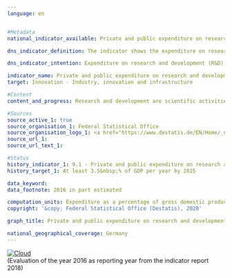 ```yaml
---                   
language: en                   


#Metadata                   
national_indicator_available: Private and public expenditure on research and development                   

dns_indicator_definition: The indicator shows the expenditure on research and development by businesses, general government and institutions of higher education in relation to gross domestic product (GDP).<sub> Text from the Indicator Report 2018</sub>                   

dns_indicator_intention: Expenditure on research and development (R&D) is an important, although not the only determinant of an economy’s rate of innovation. The higher the expenditure, the higher the probability of more dynamic gains in productivity, the stronger economic growth and the more competitiveness is improved. The Federal Government has therefore set itself the goal of ensuring that expenditure on research and development increases to at least an annual 3.5&nbsp;% 1 of gross domestic product by 2025.<sub> Text from the Indicator Report 2018</sub>                   

indicator_name: Private and public expenditure on research and development                   
target: Innovation - Industry, innovation and infrastructure                   

#Content                    
content_and_progress: Research and development are scientific activities and are defined as creative and systematic work to expand the level of knowledge – including knowledge of humankind, culture and society – and the development of new applications based on the existing knowledge. The main criterion applied to differentiate between R&D and related activities is whether the activity involves an appreciable element of newness or further development.<br><br>The share of research and development expenditure in the gross domestic product (GDP) is determined annually by the Federal Statistical Office. Overall expenditure on research and development comprises expenditure by general government (including non-profit private research institutions), institutions of higher education, and businesses. The surveys and calculations adhere to the recommended methodologies of the Frascati Manual of the OECD on statistics about research and development, which also enable international comparisons.<br><br>Overall R&D expenditure in Germany in 2016 amounted to 92.2 billion euros, equivalent to 2.9&nbsp;% of GDP. Since 2000, the proportion in Germany has increased by about 0.5 percentage points. In the 1990s it initially fell, dropping to its lowest point in 1994/95 and not surpassing the 1991 level again until 2002. The original goal envisaged for 2010 – a share of 3&nbsp;% of R&D expenditure in GDP – was at no point reached. Following a change in the target, the 2016 indicator was 0.6 percentage points below the annual target of 3.5&nbsp;% of GDP by 2025. If the development of the last five years continues, it can be assumed that the target value will not be reached.<br><br>In international comparison, Germany is ahead of the USA with 2.7&nbsp;% (2016) and the EU-28 region with just 2.0&nbsp;%. On the other hand, some countries as for example Sweden (3.3&nbsp;%) or Japan (3.1&nbsp;%) are considerably ahead of Germany.<br><br>In 2016, businesses accounted for the by far largest share of R&D expenditure in Germany at around 68&nbsp;%, with 18&nbsp;% spent by institutions of higher education and a further 14&nbsp;% by both public and private non-profit research institutions. Staff employed in R&D comprised around 658,000 full-time equivalents, a figure that includes only the share of their working hours actually spent on R&D work. Some 63&nbsp;% of the staff work in businesses, 21&nbsp;% in institutions of higher education and 16&nbsp;% in public and private non-profit research institutions.<sub> Text from the Indicator Report 2018</sub>                   

#Sources
source_active_1: true                           
source_organisation_1: Federal Statistical Office                           
source_organisation_logo_1: <a href="https://www.destatis.de/EN/Home/_node.html"><img src="https://g205sdgs.github.io/sdg-indicators/public/logosEn/destatis.png" alt="Logo Destatis" title="Click here to visit the homepage of the organization" /></a>                           
source_url_1:                            
source_url_text_1:                            

#Status                   
history_indicator_1: 9.1 - Private and public expenditure on research and development                   
history_target_1: At least 3.5&nbsp;% of GDP per year by 2025

data_keyword:                    
data_footnote: 2016 in part estimated                   

computation_units: Expenditure as a percentage of gross domestic product                   
copyright: '&copy; Federal Statistical Office (Destatis), 2020'                   

graph_title: Private and public expenditure on research and development                   

national_geographical_coverage: Germany                   
---
```

<div>                           
  <div class="my-header">                           
    <a href="https://sustainabledevelopment-deutschland.github.io/en/status/"><img src="https://g205sdgs.github.io/sdg-indicators/public/Wettersymbole/Wolke.png" title="The indicator is moving in the right direction but if the trend continues, the target value will be missed by more than 20&nbsp;% in the target year" alt="Cloud" />                           
    </a>                           
  </div>
  <div class="my-header-note">
    <span>(Evaluation of the year 2016 as reporting year from the indicator report 2018)</span>
  </div>                           
</div>